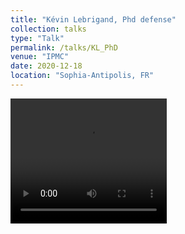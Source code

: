 ```yaml
---
title: "Kévin Lebrigand, Phd defense"
collection: talks
type: "Talk"
permalink: /talks/KL_PhD
venue: "IPMC"
date: 2020-12-18
location: "Sophia-Antipolis, FR"
---
```


<video controls width="250" height="200">
  <source src="https://www.isomics.eu/videos/lebrigand-1608296129-20201218-135529.mp4" type="video/mp4">
  Sorry, your browser doesn't support embedded videos. 
</video>
